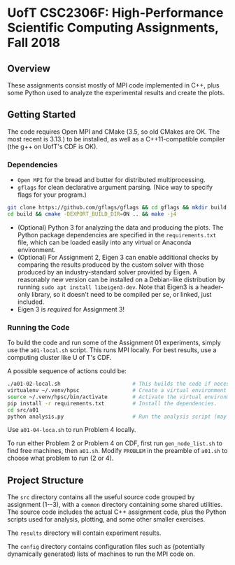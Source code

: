 # UofT CSC2306F: High-Performance Scientific Computing Assignments, Fall 2018

## Overview

These assignments consist mostly of MPI code implemented in C++, plus some Python used to analyze the experimental
results and create the plots.

## Getting Started

The code requires Open MPI and CMake (3.5, so old CMakes are OK. The most recent is 3.13.) to be installed, as well 
as a C++11-compatible compiler (the g++ on UofT's CDF is OK).


### Dependencies

 - `Open MPI` for the bread and butter for distributed multiprocessing.
 - `gflags`  for clean declarative argument parsing. (Nice way to specify flags for your program.)
```bash
git clone https://github.com/gflags/gflags && cd gflags && mkdir build
cd build && cmake -DEXPORT_BUILD_DIR=ON .. && make -j4
```
 - (Optional) Python 3 for analyzing the data and producing the plots. The Python package dependencies are 
 specified in the `requirements.txt` file, which can be loaded easily into any virtual or Anaconda environment.
 - (Optional) For Assignment 2, Eigen 3 can enable additional checks by comparing the results produced by the custom 
 solver with those produced by an industry-standard solver provided by Eigen. A reasonably new version can be 
 installed on a Debian-like distribution by running `sudo apt install libeigen3-dev`. Note that Eigen3 is a 
 header-only library, so it doesn't need to be compiled per se, or linked, just included.
 - Eigen 3 is *required* for Assignment 3!
 
 
### Running the Code

To build the code and run some of the Assignment 01 experiments, simply use the `a01-local.sh` script.
This runs MPI locally. For best results, use a computing cluster like U of T's CDF.

A possible sequence of actions could be:

```bash
./a01-02-local.sh                       # This builds the code if necessary and starts an experiment.
virtualenv ~/.venv/hpsc                 # Create a virtual environment for the Python packages.
source ~/.venv/hpsc/bin/activate        # Activate the virtual environment.
pip install -r requirements.txt         # Install the dependencies.
cd src/a01
python analysis.py                      # Run the analysis script (may need to modify what directory it reads from).
```

Use `a01-04-loca.sh` to run Problem 4 locally.

To run either Problem 2 or Problem 4 on CDF, first run `gen_node_list.sh` to find free machines, then `a01.sh`.
Modify `PROBLEM` in the preamble of `a01.sh` to choose what problem to run (2 or 4).
    
 

## Project Structure

The `src` directory contains all the useful source code grouped by assignment (1--3), with a `common` directory 
containing some shared utilities. The source code includes the actual C++ assignment code, plus the Python 
scripts used for analysis, plotting, and some other smaller exercises.

The `results` directory will contain experiment results.

The `config` directory contains configuration files such as (potentially dynamically generated) lists of machines to 
run the MPI code on.
